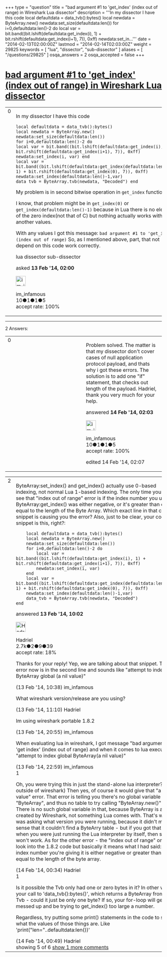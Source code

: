 +++
type = "question"
title = "bad argument #1 to &#x27;get_index&#x27; (index out of range) in Wireshark Lua dissector"
description = '''In my dissector I have this code local defaultdata = data_tvb():bytes() local newdata = ByteArray.new() newdata:set_size(defaultdata:len()) for i=0,defaultdata:len()-2 do  local var = bit.band((bit.lshift(defaultdata:get_index(i), 1) + bit.rshift(defaultdata:get_index(i+1), 7)), 0xff) newdata:set_in...'''
date = "2014-02-13T02:00:00Z"
lastmod = "2014-02-14T02:03:00Z"
weight = 29825
keywords = [ "lua", "dissector", "sub-dissector" ]
aliases = [ "/questions/29825" ]
osqa_answers = 2
osqa_accepted = false
+++

<div class="headNormal">

# [bad argument \#1 to 'get\_index' (index out of range) in Wireshark Lua dissector](/questions/29825/bad-argument-1-to-get_index-index-out-of-range-in-wireshark-lua-dissector)

</div>

<div id="main-body">

<div id="askform">

<table id="question-table" style="width:100%;"><colgroup><col style="width: 50%" /><col style="width: 50%" /></colgroup><tbody><tr class="odd"><td style="width: 30px; vertical-align: top"><div class="vote-buttons"><div id="post-29825-score" class="post-score" title="current number of votes">0</div><div id="favorite-count" class="favorite-count"></div></div></td><td><div id="item-right"><div class="question-body"><p>In my dissector I have this code</p><pre><code>local defaultdata = data_tvb():bytes()
local newdata = ByteArray.new()
newdata:set_size(defaultdata:len())
for i=0,defaultdata:len()-2 do 
local var = bit.band((bit.lshift(defaultdata:get_index(i), 1) + bit.rshift(defaultdata:get_index(i+1), 7)), 0xff)
newdata:set_index(i, var) end
local var = bit.band((bit.lshift(defaultdata:get_index(defaultdata:len()-1), 1) + bit.rshift(defaultdata:get_index(0), 7)), 0xff)
newdata:set_index(defaultdata:len()-1,var)
data_tvb = ByteArray.tvb(newdata, &quot;Decoded&quot;) end</code></pre><p>My problem is in second bitwise operation in <code>get_index</code> function.</p><p>I know, that problem might be in <code>get_index(0)</code> or <code>get_index(defaultdata:len()-1)</code> because in Lua there is no element of the zero index(not that of C) but nothing actually works with another values.</p><p>With any values I got this message: <code>bad argument #1 to 'get_index' (index out of range)</code> So, as I mentioned above, part, that not depend on this code work correctly.</p></div><div id="question-tags" class="tags-container tags">lua dissector sub-dissector</div><div id="question-controls" class="post-controls"></div><div class="post-update-info-container"><div class="post-update-info post-update-info-user"><p>asked <strong>13 Feb '14, 02:00</strong></p><img src="https://secure.gravatar.com/avatar/17ecc8e7661ef2ed3fd682730cd6f7a6?s=32&amp;d=identicon&amp;r=g" class="gravatar" width="32" height="32" alt="im_infamous&#39;s gravatar image" /><p>im_infamous<br />
<span class="score" title="10 reputation points">10</span><span title="1 badges"><span class="badge1">●</span><span class="badgecount">1</span></span><span title="1 badges"><span class="silver">●</span><span class="badgecount">1</span></span><span title="5 badges"><span class="bronze">●</span><span class="badgecount">5</span></span><br />
<span class="accept_rate" title="Rate of the user&#39;s accepted answers">accept rate:</span> <span title="im_infamous has one accepted answer">100%</span></p></div></div><div id="comments-container-29825" class="comments-container"></div><div id="comment-tools-29825" class="comment-tools"></div><div class="clear"></div><div id="comment-29825-form-container" class="comment-form-container"></div><div class="clear"></div></div></td></tr></tbody></table>

------------------------------------------------------------------------

<div class="tabBar">

<span id="sort-top"></span>

<div class="headQuestions">

2 Answers:

</div>

</div>

<span id="29862"></span>

<div id="answer-container-29862" class="answer accepted-answer answered-by-owner">

<table style="width:100%;"><colgroup><col style="width: 50%" /><col style="width: 50%" /></colgroup><tbody><tr class="odd"><td style="width: 30px; vertical-align: top"><div class="vote-buttons"><div id="post-29862-score" class="post-score" title="current number of votes">0</div></div></td><td><div class="item-right"><div class="answer-body"><p>Problem solved. The matter is that my dissector don't cover cases of null application protocol payload, and thats why i got these errors. The solution is to add one "if" statement, that checks out length of the payload. Hadriel, thank you very much for your help.</p></div><div class="answer-controls post-controls"></div><div class="post-update-info-container"><div class="post-update-info post-update-info-user"><p>answered <strong>14 Feb '14, 02:03</strong></p><img src="https://secure.gravatar.com/avatar/17ecc8e7661ef2ed3fd682730cd6f7a6?s=32&amp;d=identicon&amp;r=g" class="gravatar" width="32" height="32" alt="im_infamous&#39;s gravatar image" /><p>im_infamous<br />
<span class="score" title="10 reputation points">10</span><span title="1 badges"><span class="badge1">●</span><span class="badgecount">1</span></span><span title="1 badges"><span class="silver">●</span><span class="badgecount">1</span></span><span title="5 badges"><span class="bronze">●</span><span class="badgecount">5</span></span><br />
<span class="accept_rate" title="Rate of the user&#39;s accepted answers">accept rate:</span> <span title="im_infamous has one accepted answer">100%</span></p></div><div class="post-update-info post-update-info-edited"><p>edited 14 Feb '14, 02:07</p></div></div><div id="comments-container-29862" class="comments-container"></div><div id="comment-tools-29862" class="comment-tools"></div><div class="clear"></div><div id="comment-29862-form-container" class="comment-form-container"></div><div class="clear"></div></div></td></tr></tbody></table>

</div>

<span id="29834"></span>

<div id="answer-container-29834" class="answer">

<table style="width:100%;"><colgroup><col style="width: 50%" /><col style="width: 50%" /></colgroup><tbody><tr class="odd"><td style="width: 30px; vertical-align: top"><div class="vote-buttons"><div id="post-29834-score" class="post-score" title="current number of votes">2</div></div></td><td><div class="item-right"><div class="answer-body"><p>ByteArray:set_index() and get_index() actually use 0-based indexing, not normal Lua 1-based indexing. The only time you should see that "index out of range" error is if the index number you used in ByteArray:get_index() was either negative, or it's greater than or equal to the length of the Byte Array. Which exact line in that code snippet is causing you the error? Also, just to be clear, your code snippet is this, right?:</p><pre><code>    local defaultdata = data_tvb():bytes()
    local newdata = ByteArray.new()
    newdata:set_size(defaultdata:len())
    for i=0,defaultdata:len()-2 do 
        local var = bit.band((bit.lshift(defaultdata:get_index(i), 1) + bit.rshift(defaultdata:get_index(i+1), 7)), 0xff)
        newdata:set_index(i, var) 
    end
    local var = bit.band((bit.lshift(defaultdata:get_index(defaultdata:len()-1), 1) + bit.rshift(defaultdata:get_index(0), 7)), 0xff)
    newdata:set_index(defaultdata:len()-1,var)
    data_tvb = ByteArray.tvb(newdata, &quot;Decoded&quot;)
end</code></pre></div><div class="answer-controls post-controls"></div><div class="post-update-info-container"><div class="post-update-info post-update-info-user"><p>answered <strong>13 Feb '14, 10:02</strong></p><img src="https://secure.gravatar.com/avatar/d02f20c18a7742ec73a666f1974bf6dc?s=32&amp;d=identicon&amp;r=g" class="gravatar" width="32" height="32" alt="Hadriel&#39;s gravatar image" /><p>Hadriel<br />
<span class="score" title="2652 reputation points"><span>2.7k</span></span><span title="2 badges"><span class="badge1">●</span><span class="badgecount">2</span></span><span title="9 badges"><span class="silver">●</span><span class="badgecount">9</span></span><span title="39 badges"><span class="bronze">●</span><span class="badgecount">39</span></span><br />
<span class="accept_rate" title="Rate of the user&#39;s accepted answers">accept rate:</span> <span title="Hadriel has 30 accepted answers">18%</span></p></div></div><div id="comments-container-29834" class="comments-container"><span id="29835"></span><div id="comment-29835" class="comment"><div id="post-29835-score" class="comment-score"></div><div class="comment-text"><p>Thanks for your reply! Yep, we are talking about that snippet. The error now is in the second line and sounds like "attempt to index ByteArray global (a nil value)"</p></div><div id="comment-29835-info" class="comment-info"><span class="comment-age">(13 Feb '14, 10:38)</span> im_infamous</div></div><span id="29836"></span><div id="comment-29836" class="comment"><div id="post-29836-score" class="comment-score"></div><div class="comment-text"><p>What wireshark version/release are you using?</p></div><div id="comment-29836-info" class="comment-info"><span class="comment-age">(13 Feb '14, 11:10)</span> Hadriel</div></div><span id="29852"></span><div id="comment-29852" class="comment"><div id="post-29852-score" class="comment-score"></div><div class="comment-text"><p>Im using wireshark portable 1.8.2</p></div><div id="comment-29852-info" class="comment-info"><span class="comment-age">(13 Feb '14, 20:55)</span> im_infamous</div></div><span id="29855"></span><div id="comment-29855" class="comment not_top_scorer"><div id="post-29855-score" class="comment-score"></div><div class="comment-text"><p>When evaluating lua in wireshark, I got message "bad argument #1 to 'get index' (index out of range) and when it comes to lua executor "attempt to index global ByteArray(a nil value)"</p></div><div id="comment-29855-info" class="comment-info"><span class="comment-age">(13 Feb '14, 22:59)</span> im_infamous</div></div><span id="29856"></span><div id="comment-29856" class="comment"><div id="post-29856-score" class="comment-score">1</div><div class="comment-text"><p>Oh, you were trying this in just the stand-alone lua interpreter? (i.e. outside of wireshark) Then yes, of course it would give that "a nil value" error. That error is telling you there's no global variable named "ByteArray", and thus no table to try calling "ByteArray.new()" on. There is no such global variable in that, because ByteArray is a table created by Wireshark, not something Lua comes with. That's why I was asking what version you were running, because it didn't make sense that it couldn't find a ByteArry table - but if you got that error when you were just running the Lua interpreter by itself, then sure it won't work. As for the other error - the "index out of range" one, I'll look into the 1.8.2 code but basically it means what I had said: the index number you're giving it is either negative or greater than or equal to the length of the byte array.</p></div><div id="comment-29856-info" class="comment-info"><span class="comment-age">(14 Feb '14, 00:34)</span> Hadriel</div></div><span id="29858"></span><div id="comment-29858" class="comment"><div id="post-29858-score" class="comment-score">1</div><div class="comment-text"><p>Is it possible the Tvb only had one or zero bytes in it? In other words, your call to 'data_tvb():bytes()', which returns a ByteArray from the Tvb - could it just be only one byte? If so, your for-loop will get messed up and be trying to get_index() too large a number.<br />
</p><p>Regardless, try putting some print() statements in the code to see what the values of those things are. Like 'print("len="..defaultdata:len())'</p></div><div id="comment-29858-info" class="comment-info"><span class="comment-age">(14 Feb '14, 00:49)</span> Hadriel</div></div></div><div id="comment-tools-29834" class="comment-tools"><span class="comments-showing"> showing 5 of 6 </span> <a href="#" class="show-all-comments-link">show 1 more comments</a></div><div class="clear"></div><div id="comment-29834-form-container" class="comment-form-container"></div><div class="clear"></div></div></td></tr></tbody></table>

</div>

<div class="paginator-container-left">

</div>

</div>

</div>

